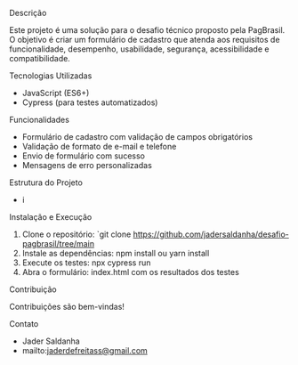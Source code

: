 Descrição

Este projeto é uma solução para o desafio técnico proposto pela PagBrasil. O objetivo é criar um formulário de cadastro que atenda aos requisitos de funcionalidade, desempenho, usabilidade, segurança, acessibilidade e compatibilidade.

Tecnologias Utilizadas
- JavaScript (ES6+)
- Cypress (para testes automatizados)

Funcionalidades

- Formulário de cadastro com validação de campos obrigatórios
- Validação de formato de e-mail e telefone
- Envio de formulário com sucesso
- Mensagens de erro personalizadas

Estrutura do Projeto

- i

Instalação e Execução

1. Clone o repositório: `git clone https://github.com/jadersaldanha/desafio-pagbrasil/tree/main
2. Instale as dependências: npm install ou yarn install
3. Execute os testes: npx cypress run
4. Abra o formulário: index.html com os resultados dos testes

Contribuição

Contribuições são bem-vindas!


Contato

- Jader Saldanha
- mailto:jaderdefreitass@gmail.com
